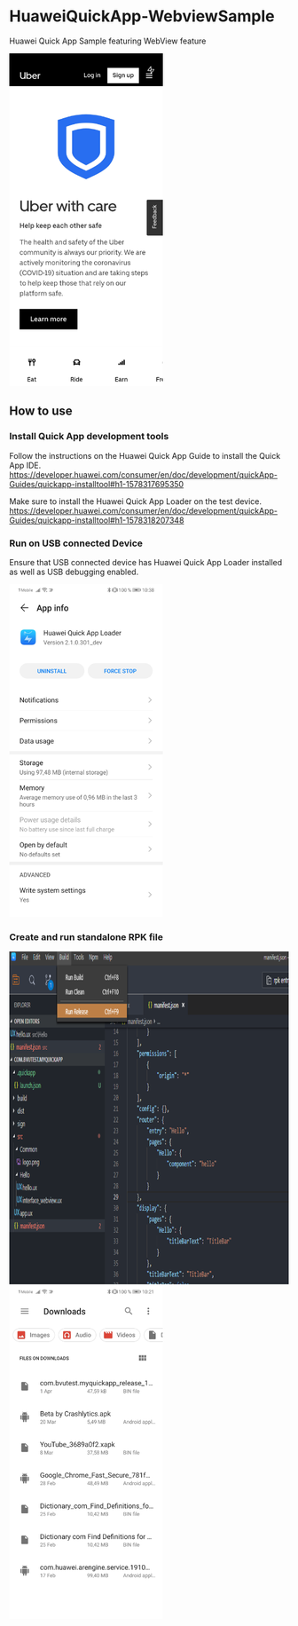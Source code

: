 # HuaweiQuickApp-WebviewSample
Huawei Quick App Sample featuring WebView feature

<kbd>
  <img src="pictures/QuickApp_WebView.jpg" height="600"/>
</kbd>

## How to use

### Install Quick App development tools

Follow the instructions on the Huawei Quick App Guide to install the Quick App IDE.
https://developer.huawei.com/consumer/en/doc/development/quickApp-Guides/quickapp-installtool#h1-1578317695350

Make sure to install the Huawei Quick App Loader on the test device.
https://developer.huawei.com/consumer/en/doc/development/quickApp-Guides/quickapp-installtool#h1-1578318207348

### Run on USB connected Device

Ensure that USB connected device has Huawei Quick App Loader installed as well as USB debugging enabled.

<kbd>
  <img src="pictures/QuickAppLoader_installed.jpg" height="600"/>
</kbd>



### Create and run standalone RPK file

<kbd>
  <img src="pictures/build_release.png" height="600"/>
</kbd>

<kbd>
  <img src="pictures/device_downloads.jpg" height="600"/>
</kbd>

